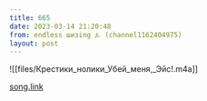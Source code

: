 ```yaml
---
title: 665
date: 2023-03-14 21:20:48
from: endless шизing ⍼ (channel1162404975)
layout: post
---
```


![[files/Крестики_нолики_Убей_меня,_Эйс!.m4a]]

[song.link](http://song.link/y/xybvDxbw_HI)
